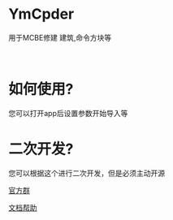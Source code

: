# YmCpder
<p>用于MCBE修建 建筑,命令方块等</p><br/>
<h1>如何使用?</h1>
<p>您可以打开app后设置参数开始导入等</p>
<h1>二次开发?</h1>
<p>您可以根据这个进行二次开发，但是必须主动开源</p>
<a href="https://jq.qq.com/?_wv=1027&k=r9AvEXwq">官方群</a>

<a href="http://showdoc.com.cn/ymcpder">文档帮助</a>
